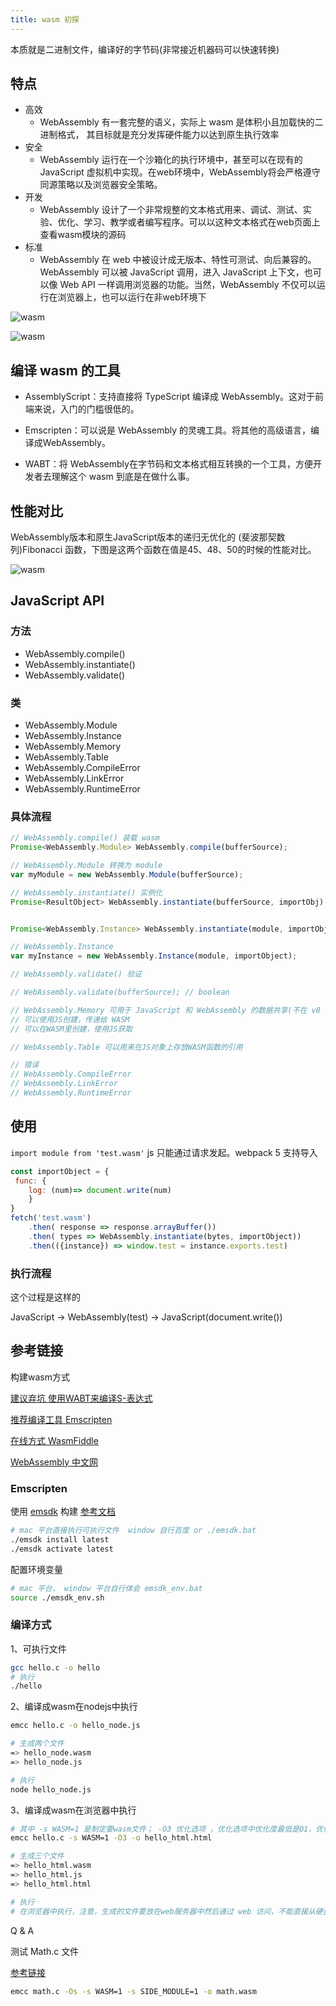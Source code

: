 ```yaml
---
title: wasm 初探
---
```


本质就是二进制文件，编译好的字节码(非常接近机器码可以快速转换)

## 特点

- 高效
  - WebAssembly 有一套完整的语义，实际上 wasm 是体积小且加载快的二进制格式， 其目标就是充分发挥硬件能力以达到原生执行效率
- 安全
  - WebAssembly 运行在一个沙箱化的执行环境中，甚至可以在现有的 JavaScript 虚拟机中实现。在web环境中，WebAssembly将会严格遵守同源策略以及浏览器安全策略。
- 开发
  - WebAssembly 设计了一个非常规整的文本格式用来、调试、测试、实验、优化、学习、教学或者编写程序。可以以这种文本格式在web页面上查看wasm模块的源码
- 标准
  - WebAssembly 在 web 中被设计成无版本、特性可测试、向后兼容的。WebAssembly 可以被 JavaScript 调用，进入 JavaScript 上下文，也可以像 Web API 一样调用浏览器的功能。当然，WebAssembly 不仅可以运行在浏览器上，也可以运行在非web环境下

![wasm](/images/wasm/index1.png)

![wasm](/images/wasm/index2.png)

## 编译 wasm 的工具

- AssemblyScript：支持直接将 TypeScript 编译成 WebAssembly。这对于前端来说，入门的门槛很低的。

- Emscripten：可以说是 WebAssembly 的灵魂工具。将其他的高级语言，编译成WebAssembly。

- WABT：将 WebAssembly在字节码和文本格式相互转换的一个工具，方便开发者去理解这个 wasm 到底是在做什么事。

## 性能对比

WebAssembly版本和原生JavaScript版本的递归无优化的 (斐波那契数列)Fibonacci 函数，下图是这两个函数在值是45、48、50的时候的性能对比。

![wasm](/images/wasm/index3.png)

## JavaScript API

### 方法

- WebAssembly.compile()
- WebAssembly.instantiate()
- WebAssembly.validate()

### 类

- WebAssembly.Module
- WebAssembly.Instance
- WebAssembly.Memory
- WebAssembly.Table
- WebAssembly.CompileError
- WebAssembly.LinkError
- WebAssembly.RuntimeError

### 具体流程

```js
// WebAssembly.compile() 装载 wasm
Promise<WebAssembly.Module> WebAssembly.compile(bufferSource);

// WebAssembly.Module 转换为 module
var myModule = new WebAssembly.Module(bufferSource);

// WebAssembly.instantiate() 实例化
Promise<ResultObject> WebAssembly.instantiate(bufferSource, importObj) // ResultObject:{module, instance}


Promise<WebAssembly.Instance> WebAssembly.instantiate(module, importObject);

// WebAssembly.Instance
var myInstance = new WebAssembly.Instance(module, importObject);

// WebAssembly.validate() 验证

// WebAssembly.validate(bufferSource); // boolean

// WebAssembly.Memory 可用于 JavaScript 和 WebAssembly 的数据共享(不在 v8 中，自己的内存回收体系)
// 可以使用JS创建，传递给 WASM
// 可以在WASM里创建，使用JS获取

// WebAssembly.Table 可以用来在JS对象上存放WASM函数的引用

// 错误
// WebAssembly.CompileError
// WebAssembly.LinkError
// WebAssembly.RuntimeError
```

## 使用

`import module from 'test.wasm'` js 只能通过请求发起。webpack 5 支持导入

```js
const importObject = {
 func: {
    log: (num)=> document.write(num)
    }
}
fetch('test.wasm')
    .then( response => response.arrayBuffer())
    .then( types => WebAssembly.instantiate(bytes, importObject))
    .then(({instance}) => window.test = instance.exports.test)
```

### 执行流程

这个过程是这样的

JavaScript -> WebAssembly(test) -> JavaScript(document.write())

## 参考链接

构建wasm方式

[建议弃坑 使用WABT来编译S-表达式](https://github.com/WebAssembly/wabt)

[推荐编译工具 Emscripten](https://emscripten.org/docs/getting_started/downloads.html)

[在线方式 WasmFiddle](https://wasdk.github.io/WasmFiddle/)

[WebAssembly 中文网](http://webassembly.org.cn)

### Emscripten

使用 [emsdk](https://github.com/HondryTravis/emsdk) 构建 [参考文档](https://www.it610.com/article/1282220241333534720.htm)

```bash
# mac 平台直接执行可执行文件  window 自行百度 or ./emsdk.bat
./emsdk install latest
./emsdk activate latest
```

配置环境变量

```bash
# mac 平台， window 平台自行体会 emsdk_env.bat
source ./emsdk_env.sh
```

### 编译方式

1、可执行文件

```bash
gcc hello.c -o hello
# 执行
./hello
```

2、编译成wasm在nodejs中执行

```bash
emcc hello.c -o hello_node.js

# 生成两个文件
=> hello_node.wasm
=> hello_node.js

# 执行
node hello_node.js
```

3、编译成wasm在浏览器中执行

```bash
# 其中 -s WASM=1 是制定要wasm文件； -O3 优化选项 ，优化选项中优化度最低是O1，优化度最高是O3,最好推荐 O1，避免意外优化
emcc hello.c -s WASM=1 -O3 -o hello_html.html

# 生成三个文件
=> hello_html.wasm
=> hello_html.js
=> hello_html.html

# 执行
# 在浏览器中执行，注意，生成的文件要放在web服务器中然后通过 web 访问，不能直接从硬盘访问

```

Q & A

测试 Math.c 文件

[参考链接](https://www.cnblogs.com/y-y-y-y/p/9897154.html)

```bash
emcc math.c -Os -s WASM=1 -s SIDE_MODULE=1 -o math.wasm
```
